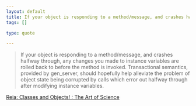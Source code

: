 ```yaml
--- 
layout: default
title: If your object is responding to a method/message, and crashes halfway through, any ch...
tags: []

type: quote

---
```

> If your object is responding to a method/message, and crashes halfway through, any changes you made to instance variables are rolled back to before the method is invoked. Transactional semantics, provided by gen_server, should hopefully help alleviate the problem of object state being corrupted by calls which error out halfway through after modifying instance variables.

<a href="http://tonyarcieri.org/articles/2008/09/24/reia-classes-and-objects">Reia: Classes and Objects! : The Art of Science</a>
